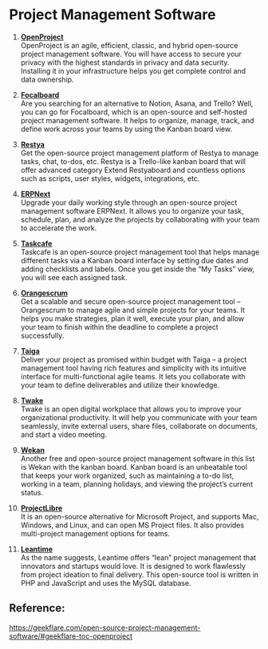 # Project Management Software

1. **[OpenProject](https://www.openproject.org/)**
<br>OpenProject is an agile, efficient, classic, and hybrid open-source project management software. You will have access to secure your privacy with the highest standards in privacy and data security. Installing it in your infrastructure helps you get complete control and data ownership.

2. **[Focalboard](https://www.focalboard.com/)**
<br>Are you searching for an alternative to Notion, Asana, and Trello?
Well, you can go for Focalboard, which is an open-source and self-hosted project management software. It helps to organize, manage, track, and define work across your teams by using the Kanban board view. 

3. **[Restya](https://github.com/RestyaPlatform)**
<br>Get the open-source project management platform of Restya to manage tasks, chat, to-dos, etc.  Restya is a Trello-like kanban board that will offer advanced category Extend Restyaboard and countless options such as scripts, user styles, widgets, integrations, etc.

4. **[ERPNext](https://erpnext.com/open-source-projects)**
<br>Upgrade your daily working style through an open-source project management software ERPNext. It allows you to organize your task, schedule, plan, and analyze the projects by collaborating with your team to accelerate the work.

5. **[Taskcafe](https://github.com/JordanKnott/taskcafe)**
<br>Taskcafe is an open-source project management tool that helps manage different tasks via a Kanban board interface by setting due dates and adding checklists and labels. Once you get inside the “My Tasks” view, you will see each assigned task.

6. **[Orangescrum](https://www.orangescrum.com/open-source-project-management-software)**
<br>Get a scalable and secure open-source project management tool – Orangescrum to manage agile and simple projects for your teams. It helps you make strategies, plan it well, execute your plan, and allow your team to finish within the deadline to complete a project successfully.


7. **[Taiga](https://www.taiga.io/)**
<br>Deliver your project as promised within budget with Taiga – a project management tool having rich features and simplicity with its intuitive interface for multi-functional agile teams. It lets you collaborate with your team to define deliverables and utilize their knowledge.

8. **[Twake](https://twake.app/en/)**
<br>Twake is an open digital workplace that allows you to improve your organizational productivity. It will help you communicate with your team seamlessly, invite external users, share files, collaborate on documents, and start a video meeting.

9. **[Wekan](https://github.com/wekan/wekan)**
<br>Another free and open-source project management software in this list is Wekan with the kanban board. Kanban board is an unbeatable tool that keeps your work organized, such as maintaining a to-do list, working in a team, planning holidays, and viewing the project’s current status.

10. **[ProjectLibre](https://www.projectlibre.com/product/1-alternative-microsoft-project-open-source)**
<br>It is an open-source alternative for Microsoft Project, and supports Mac, Windows, and Linux, and can open MS Project files. It also provides multi-project management options for teams.

11. **[Leantime](https://github.com/leantime/leantime)**
<br>As the name suggests, Leantime offers “lean” project management that innovators and startups would love. It is designed to work flawlessly from project ideation to final delivery. This open-source tool is written in PHP and JavaScript and uses the MySQL database.


## Reference:
https://geekflare.com/open-source-project-management-software/#geekflare-toc-openproject
